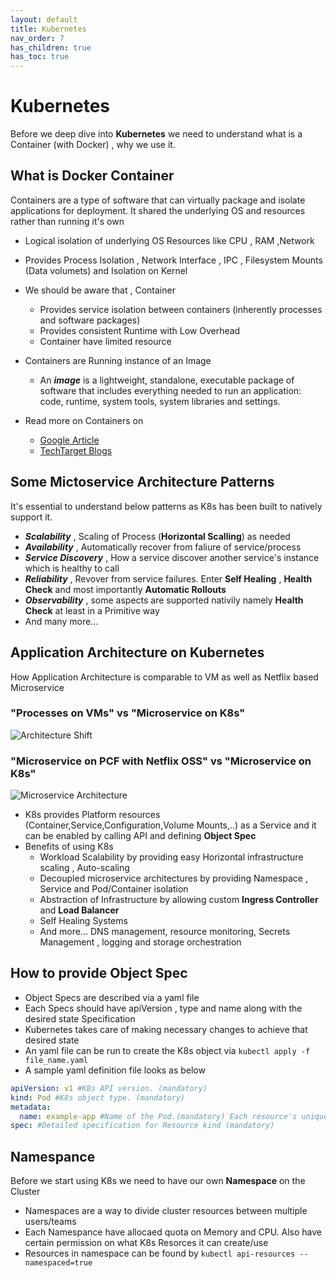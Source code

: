 ```yaml
---
layout: default
title: Kubernetes
nav_order: 7
has_children: true
has_toc: true
---
```


# Kubernetes
Before we deep dive into **Kubernetes** we need to understand what is a Container (with Docker) , why we use it.

## What is Docker Container
Containers are a type of software that can virtually package and isolate applications for deployment. It shared the underlying OS and resources rather than running it's own

- Logical isolation of underlying OS Resources like CPU , RAM ,Network
- Provides Process Isolation , Network Interface , IPC , Filesystem Mounts (Data volumets) and Isolation on Kernel  

- We should be aware that , Container
  -  Provides service isolation between containers (inherently processes and software packages)
  -  Provides consistent Runtime with Low Overhead
  -  Container have limited resource
  
- Containers are Running instance of an Image
  - An ***image*** is a lightweight, standalone, executable package of software that includes everything needed to run an application: code, runtime, system tools, system libraries and settings.

- Read more on Containers on
  - [Google Article](https://cloud.google.com/containers/)
  - [TechTarget Blogs](https://searchitoperations.techtarget.com/definition/container-containerization-or-container-based-virtualization)

## Some Mictoservice Architecture Patterns
It's essential to understand below patterns as K8s has been built to natively support it.
- ***Scalability*** , Scaling of Process (**Horizontal Scalling**) as needed
- ***Availability*** , Automatically recover from faliure of service/process
- ***Service Discovery*** , How a service discover another service's instance which is healthy to call
- ***Reliability*** , Revover from service failures. Enter **Self Healing** , **Health Check** and most importantly  **Automatic Rollouts**
- ***Observability*** , some aspects are supported nativily namely **Health Check** at least in a Primitive way
- And many more...
  
## Application Architecture on Kubernetes
How Application Architecture is comparable to VM as well as Netflix based Microservice

### "Processes on VMs" vs "Microservice on K8s"


![Architecture Shift](https://raw.githubusercontent.com/atishch/handbook/master/assets/k8s/compare-traditional-arch.png)

### "Microservice on PCF with Netflix OSS" vs "Microservice on K8s"

![Microservice Architecture](https://raw.githubusercontent.com/atishch/handbook/master/assets/k8s/pcfnetflix-vs-k8s.png)



- K8s provides Platform resources (Container,Service,Configuration,Volume Mounts,..) as a Service and it can be enabled by calling API and defining **Object Spec** 
- Benefits of using K8s
  - Workload Scalability by providing easy Horizontal infrastructure scaling , Auto-scaling
  - Decoupled microservice architectures by providing Namespace , Service and Pod/Container isolation
  - Abstraction of Infrastructure by allowing custom **Ingress Controller** and **Load Balancer**
  - Self Healing Systems
  - And more... DNS management, resource monitoring, Secrets Management , logging and storage orchestration

## How to provide Object Spec

- Object Specs are described via a yaml file 
- Each Specs should have apiVersion , type and name along with the desired state Specification
- Kubernetes takes care of making necessary changes to achieve that desired state
- An yaml file can be run to create the K8s object via `kubectl apply -f file_name.yaml` 
- A sample yaml  definition file looks as below

```yaml
apiVersion: v1 #K8s API version. (mandatory)
kind: Pod #K8s object type. (mandatory)
metadata:
  name: example-app #Name of the Pod.(mandatory) Each resource's unique identifier
spec: #Detailed specification for Resource kind (mandatory) 
```
## Namespance
Before we start using K8s we need to have our own **Namespace** on the Cluster

- Namespaces are a way to divide cluster resources between multiple users/teams
- Each Namespance have allocaed quota on Memory and CPU. Also have certain permission on what K8s Resorces it can create/use
- Resources in namespace can be found by `kubectl api-resources --namespaced=true`
